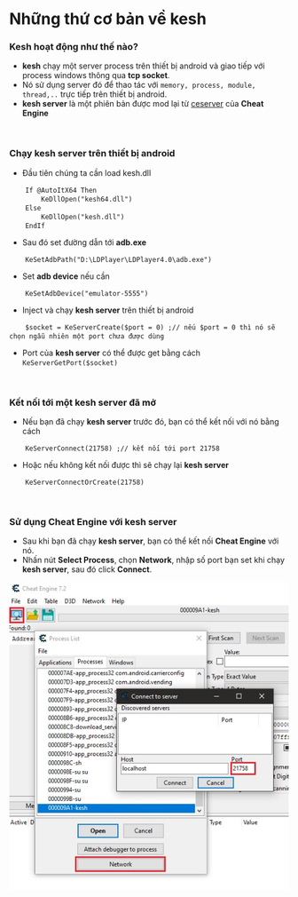 # Những thứ cơ bản về kesh

### Kesh hoạt động như thế nào?
- **kesh** chạy một server process trên thiết bị android và giao tiếp với process windows thông qua **tcp socket**.
- Nó sử dụng server đó để thao tác với ```memory, process, module, thread,..``` trực tiếp trên thiết bị android.
- **kesh server** là một phiên bản được mod lại từ [ceserver](https://github.com/cheat-engine/cheat-engine/tree/master/Cheat%20Engine/ceserver "ceserver") của **Cheat Engine**
<br>

### Chạy kesh server trên thiết bị android
- Đầu tiên chúng ta cần load kesh.dll
```autoit
    If @AutoItX64 Then
        KeDllOpen("kesh64.dll")
    Else
        KeDllOpen("kesh.dll")
    EndIf
```
- Sau đó set đường dẫn tới **adb.exe**
```autoit
    KeSetAdbPath("D:\LDPlayer\LDPlayer4.0\adb.exe")
```
- Set **adb device** nếu cần
```autoit
    KeSetAdbDevice("emulator-5555")
```
- Inject và chạy **kesh server** trên thiết bị android
```autoit
    $socket = KeServerCreate($port = 0) ;// nếu $port = 0 thì nó sẽ chọn ngẫu nhiên một port chưa được dùng
```
- Port của **kesh server** có thể được get bằng cách ```KeServerGetPort($socket)```

<br>

### Kết nối tới một kesh server đã mở
- Nếu bạn đã chạy **kesh server** trước đó, bạn có thể kết nối với nó bằng cách
```autoit
    KeServerConnect(21758) ;// kết nối tới port 21758
```
- Hoặc nếu không kết nối được thì sẽ chạy lại **kesh server**
```autoit
    KeServerConnectOrCreate(21758)
```

<br>

### Sử dụng Cheat Engine với kesh server
- Sau khi bạn đã chạy **kesh server**, bạn có thể kết nối **Cheat Engine** với nó.
- Nhấn nút **Select Process**, chọn **Network**, nhập số port bạn set khi chạy **kesh server**, sau đó click **Connect**.<br>
<img src="https://raw.githubusercontent.com/thedemons/kesh-autoit/main/documentation/basic/ce_setup.jpg" width="505">
